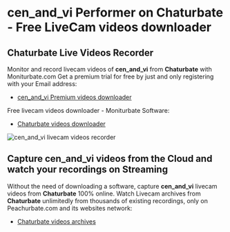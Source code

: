 # cen_and_vi Performer on Chaturbate - Free LiveCam videos downloader

## Chaturbate Live Videos Recorder

Monitor and record livecam videos of **cen_and_vi** from **Chaturbate** with Moniturbate.com
Get a premium trial for free by just and only registering with your Email address:
* [cen_and_vi Premium videos downloader](https://moniturbate.com/request-demo-licence-key.html)

Free livecam videos downloader - Moniturbate Software:
* [Chaturbate videos downloader](https://moniturbate.com/moniturbate-download-software.html)

![cen_and_vi livecam videos recorder](https://peachurnet.com/templates/moniturbate-software.png)


## Capture cen_and_vi videos from the Cloud and watch your recordings on Streaming

Without the need of downloading a software, capture **cen_and_vi** livecam videos from **Chaturbate** 100% online.
Watch Livecam archives from **Chaturbate** unlimitedly from thousands of existing recordings, only on Peachurbate.com and its websites network:
* [Chaturbate videos archives](https://peachurnet.com/)